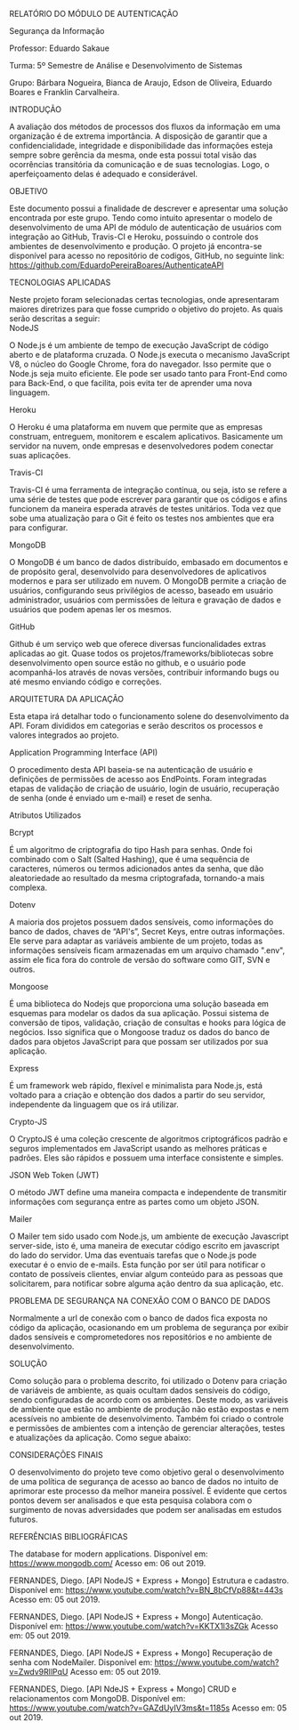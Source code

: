 
RELATÓRIO DO MÓDULO DE AUTENTICAÇÃO<br>

Segurança da Informação <br>

Professor: Eduardo Sakaue<br>

Turma: 5º Semestre de Análise e Desenvolvimento de Sistemas<br>

Grupo: Bárbara Nogueira, Bianca de Araujo, Edson de Oliveira, Eduardo Boares e Franklin Carvalheira.<br>

INTRODUÇÃO<br>

A avaliação dos métodos de processos dos fluxos da informação em uma organização é de extrema importância. A disposição de garantir que a confidencialidade, integridade e disponibilidade das informações esteja sempre sobre gerência da mesma, onde esta possui total visão das ocorrências transitória da comunicação e de suas tecnologias. Logo, o aperfeiçoamento delas é adequado e considerável.

OBJETIVO<br>

Este documento possui a finalidade de descrever e apresentar uma solução encontrada por este grupo. Tendo como intuito apresentar o modelo de desenvolvimento de uma API de módulo de autenticação de usuários com integração ao GitHub, Travis-CI e Heroku, possuindo o controle dos ambientes de desenvolvimento e produção. O projeto já encontra-se disponível para acesso no repositório de codigos, GitHub, no seguinte link: https://github.com/EduardoPereiraBoares/AuthenticateAPI

TECNOLOGIAS APLICADAS<br>

Neste projeto foram selecionadas certas tecnologias, onde apresentaram maiores diretrizes para que fosse cumprido o objetivo do projeto. As quais serão descritas a seguir:                                                                                                                                                                                      
NodeJS<br>

O Node.js é um ambiente de tempo de execução JavaScript de código aberto e de plataforma cruzada. O Node.js executa o mecanismo JavaScript V8, o núcleo do Google Chrome, fora do navegador. Isso permite que o Node.js seja muito eficiente. Ele pode ser usado tanto para Front-End como para Back-End, o que facilita, pois evita ter de aprender uma nova linguagem.

Heroku<br>

O Heroku é uma plataforma em nuvem que permite que as empresas construam, entreguem, monitorem e escalem aplicativos. Basicamente um servidor na nuvem, onde empresas e desenvolvedores podem conectar suas aplicações.

Travis-CI<br>

Travis-CI é uma ferramenta de integração contínua, ou seja, isto se refere a uma série de testes que pode escrever para garantir que os códigos e afins funcionem da maneira esperada através de testes unitários. Toda vez que sobe uma atualização para o Git é feito os testes nos ambientes que era para configurar.
 
MongoDB<br>

O MongoDB é um banco de dados distribuído, embasado em documentos e de propósito geral, desenvolvido para desenvolvedores de aplicativos modernos e para ser utilizado em nuvem. O MongoDB permite a criação de usuários, configurando seus privilégios de acesso, baseado em usuário administrador, usuários com permissões de leitura e gravação de dados e usuários que podem apenas ler os mesmos.

GitHub<br>

Github é um serviço web que oferece diversas funcionalidades extras aplicadas ao git. Quase todos os projetos/frameworks/bibliotecas sobre desenvolvimento open source estão no github, e o usuário pode acompanhá-los através de novas versões, contribuir informando bugs ou até mesmo enviando código e correções. 

ARQUITETURA DA APLICAÇÃO<br>

Esta etapa irá detalhar todo o funcionamento solene do desenvolvimento da API. Foram divididos em categorias e serão descritos os processos e valores integrados ao projeto.

Application Programming Interface (API)<br>

O procedimento desta API baseia-se na autenticação de usuário e definições de permissões de acesso aos EndPoints. Foram integradas etapas de validação de criação de usuário, login de usuário, recuperação de senha (onde é enviado um e-mail) e reset de senha.

Atributos Utilizados<br>

Bcrypt<br>

É um algoritmo de criptografia do tipo Hash para senhas. Onde foi combinado com o Salt (Salted Hashing), que é uma sequência de caracteres, números ou termos adicionados antes da senha, que dão aleatoriedade ao resultado da mesma criptografada, tornando-a mais complexa.

Dotenv<br>

A maioria dos projetos possuem dados sensíveis, como informações do banco de dados, chaves de “API's”, Secret Keys, entre outras informações. Ele serve para adaptar as variáveis ambiente de um projeto, todas as informações sensíveis ficam armazenadas em um arquivo chamado ".env", assim ele fica fora do controle de versão do software como GIT, SVN e outros.

Mongoose<br>

É uma biblioteca do Nodejs que proporciona uma solução baseada em esquemas para modelar os dados da sua aplicação. Possui sistema de conversão de tipos, validação, criação de consultas e hooks para lógica de negócios. Isso significa que o Mongoose traduz os dados do banco de dados para objetos JavaScript para que possam ser utilizados por sua aplicação.

Express<br>

É um framework web rápido, flexível e minimalista para Node.js, está voltado para a criação e obtenção dos dados a partir do seu servidor, independente da linguagem que os irá utilizar. 

Crypto-JS <br>

O CryptoJS é uma coleção crescente de algoritmos criptográficos padrão e seguros implementados em JavaScript usando as melhores práticas e padrões. Eles são rápidos e possuem uma interface consistente e simples. 

JSON Web Token (JWT)<br>

O método JWT  define uma maneira compacta e independente de transmitir informações com segurança entre as partes como um objeto JSON.

Mailer<br>

O Mailer tem sido usado com Node.js, um ambiente de execução Javascript server-side, isto é, uma maneira de executar código escrito em javascript do lado do servidor. Uma das eventuais tarefas que o Node.js pode executar é o envio de e-mails. Esta função por ser útil para notificar o contato de possíveis clientes, enviar algum conteúdo para as pessoas que solicitarem, para notificar sobre alguma ação dentro da sua aplicação, etc. 

PROBLEMA DE SEGURANÇA NA CONEXÃO COM O BANCO DE DADOS<br>

Normalmente a url de conexão com o banco de dados fica exposta no código da aplicação, ocasionando em um problema de segurança por exibir dados sensíveis e comprometedores nos repositórios e no ambiente de desenvolvimento.
 
SOLUÇÃO<br>

Como solução para o problema descrito, foi utilizado o Dotenv para criação de variáveis de ambiente, as quais ocultam dados sensíveis do código, sendo configuradas de acordo com os ambientes. Deste modo, as variáveis de ambiente que estão no ambiente de produção não estão expostas e nem acessíveis no ambiente de desenvolvimento. Também foi criado o controle e permissões de ambientes com a intenção de gerenciar alterações, testes e atualizações da aplicação. Como segue abaixo:


CONSIDERAÇÕES FINAIS<br>

O desenvolvimento do projeto teve como objetivo geral o desenvolvimento de uma política de segurança de acesso ao banco de dados no intuito de aprimorar este processo da melhor maneira possível. É evidente que certos pontos devem ser analisados e que esta pesquisa colabora com o surgimento de novas adversidades que podem ser analisadas em estudos futuros.

REFERÊNCIAS BIBLIOGRÁFICAS<br>

The database for modern applications. Disponível em: <https://www.mongodb.com/> Acesso em: 06 out 2019.

FERNANDES, Diego. [API NodeJS + Express + Mongo] Estrutura e cadastro. Disponível em: <https://www.youtube.com/watch?v=BN_8bCfVp88&t=443s> Acesso em: 05 out 2019.

FERNANDES, Diego. [API NodeJS + Express + Mongo] Autenticação. Disponível em: <https://www.youtube.com/watch?v=KKTX1l3sZGk> Acesso em: 05 out 2019.

FERNANDES, Diego. [API NodeJS + Express + Mongo] Recuperação de senha com NodeMailer. Disponível em: <https://www.youtube.com/watch?v=Zwdv9RllPqU> Acesso em: 05 out 2019. 

FERNANDES, Diego. [API NdeJS + Express + Mongo] CRUD e relacionamentos com MongoDB. Disponível em: <https://www.youtube.com/watch?v=GAZdUyIV3ms&t=1185s> Acesso em: 05 out 2019. 
